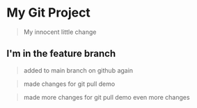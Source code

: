  # My Git Project

 > My innocent little change

 ## I'm in the feature branch
 
 >added to main branch on github again

 >made changes for git pull demo

 >made more changes for git pull demo
 >even more changes

